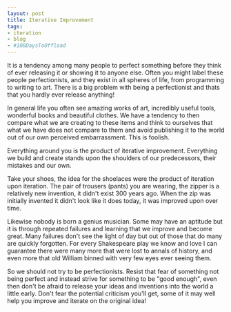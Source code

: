 ```yaml
---
layout: post
title: Iterative Improvement
tags:
- iteration
- blog
- #100DaysToOffload
---
```


It is a tendency among many people to perfect something before they think of
ever releasing it or showing it to anyone else. Often you might label these
people perfectionists, and they exist in all spheres of life, from programming
to writing to art. There is a big problem with being a perfectionist and thats
that you hardly ever release anything!

In general life you often see amazing works of art, incredibly useful tools,
wonderful books and beautiful clothes. We have a tendency to then compare what
we are creating to these items and think to ourselves that what we have does
not compare to them and avoid publishing it to the world out of our own
perceived embarrassment. This is foolish.

Everything around you is the product of iterative improvement. Everything we
build and create stands upon the shoulders of our predecessors, their mistakes
and our own.

Take your shoes, the idea for the shoelaces were the product of iteration upon
iteration. The pair of trousers (pants) you are wearing, the zipper is a
relatively new invention, it didn't exist 300 years ago. When the zip was
initially invented it didn't look like it does today, it was improved upon over
time.

Likewise nobody is born a genius musician. Some may have an aptitude but it is
through repeated failures and learning that we improve and become great. Many
failures don't see the light of day but out of those that do many are quickly
forgotten.  For every Shakespeare play we know and love I can guarantee there
were many more that were lost to annals of history, and even more that old
William binned with very few eyes ever seeing them.

So we should not try to be perfectionists. Resist that fear of something not
being perfect and instead strive for something to be "good enough", even then
don't be afraid to release your ideas and inventions into the world a little
early.  Don't fear the potential criticism you'll get, some of it may well help
you improve and iterate on the original idea!

